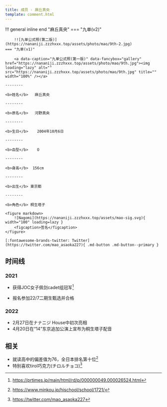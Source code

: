 ```yaml
---
title: 成员 - 麻丘真央
template: comment.html
---
```


!!! general inline end "麻丘真央"
    === "九单(v2)"

        !![九单公式照(第二版)](https://nananiji.zzzhxxx.top/assets/photo/mao/9th-2.jpg)
    === "九单(v1)"

        <a data-caption="九单公式照(第一版)" data-fancybox="gallery" href="https://nananiji.zzzhxxx.top/assets/photo/mao/9th.jpg"><img loading="lazy" alt="" src="https://nananiji.zzzhxxx.top/assets/photo/mao/9th.jpg" title="" width="100%" /></a>

    --------

    <b>姓名</b>   麻丘真央

    --------

    <b>原名</b>   河野真央

    --------

    <b>生日</b>    2004年10月6日

    --------

    <b>血型</b>    O

    --------

    <b>身高</b>  156cm

    --------

    <b>出生</b> 東京都

    --------

    <b>角色</b> 桐生塔子
  
    <figure markdown>
        ![Nagomi](https://nananiji.zzzhxxx.top/assets/mao-sig.svg){ width="100" loading=lazy }
        <figcaption>签名</figcaption>
    </figure>

    [:fontawesome-brands-twitter: Twitter](https://twitter.com/mao_asaoka227){ .md-button .md-button--primary }

## 时间线
### 2021 

- 获得JOC女子佩剑cadet组冠军[^1]

- 报名参加22/7二期生甄选并合格

### 2022

- 2月27日在ナナニジ House中初次亮相
- 4月20日在“14”东京追加公演上宣布为桐生塔子配音

## 相关

- 就读高中的偏差值为76，全日本排名第十位[^2]
- 特别喜欢tirol巧克力(チロルチョコ)[^3]

[^1]: https://prtimes.jp/main/html/rd/p/000000049.000026524.html
[^2]: https://www.minkou.jp/hischool/school/1721/
[^3]: https://twitter.com/mao_asaoka227